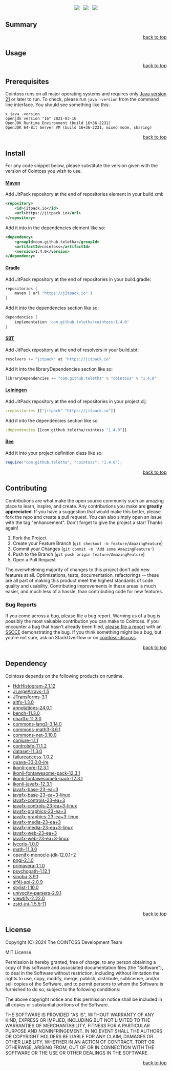 <p align="center">
    <a href="https://docs.oracle.com/en/java/javase/21/"><img src="https://img.shields.io/badge/Java-Release%2021-green"/></a>
    <span>&nbsp;</span>
    <a href="https://jitpack.io/#teletha/cointoss"><img src="https://img.shields.io/jitpack/v/github/teletha/cointoss?label=Repository&color=green"></a>
    <span>&nbsp;</span>
    <a href="https://teletha.github.io/cointoss"><img src="https://img.shields.io/website.svg?down_color=red&down_message=CLOSE&label=Official%20Site&up_color=green&up_message=OPEN&url=https%3A%2F%2Fteletha.github.io%2Fcointoss"></a>
</p>


## Summary

<p align="right"><a href="#top">back to top</a></p>


## Usage

<p align="right"><a href="#top">back to top</a></p>


## Prerequisites
Cointoss runs on all major operating systems and requires only [Java version 21](https://docs.oracle.com/en/java/javase/21/) or later to run.
To check, please run `java -version` from the command line interface. You should see something like this:
```
> java -version
openjdk version "16" 2021-03-16
OpenJDK Runtime Environment (build 16+36-2231)
OpenJDK 64-Bit Server VM (build 16+36-2231, mixed mode, sharing)
```
<p align="right"><a href="#top">back to top</a></p>

## Install
For any code snippet below, please substitute the version given with the version of Cointoss you wish to use.
#### [Maven](https://maven.apache.org/)
Add JitPack repository at the end of repositories element in your build.xml:
```xml
<repository>
    <id>jitpack.io</id>
    <url>https://jitpack.io</url>
</repository>
```
Add it into in the dependencies element like so:
```xml
<dependency>
    <groupId>com.github.teletha</groupId>
    <artifactId>cointoss</artifactId>
    <version>1.4.0</version>
</dependency>
```
#### [Gradle](https://gradle.org/)
Add JitPack repository at the end of repositories in your build.gradle:
```gradle
repositories {
    maven { url "https://jitpack.io" }
}
```
Add it into the dependencies section like so:
```gradle
dependencies {
    implementation 'com.github.teletha:cointoss:1.4.0'
}
```
#### [SBT](https://www.scala-sbt.org/)
Add JitPack repository at the end of resolvers in your build.sbt:
```scala
resolvers += "jitpack" at "https://jitpack.io"
```
Add it into the libraryDependencies section like so:
```scala
libraryDependencies += "com.github.teletha" % "cointoss" % "1.4.0"
```
#### [Leiningen](https://leiningen.org/)
Add JitPack repository at the end of repositories in your project.clj:
```clj
:repositories [["jitpack" "https://jitpack.io"]]
```
Add it into the dependencies section like so:
```clj
:dependencies [[com.github.teletha/cointoss "1.4.0"]]
```
#### [Bee](https://teletha.github.io/bee)
Add it into your project definition class like so:
```java
require("com.github.teletha", "cointoss", "1.4.0");
```
<p align="right"><a href="#top">back to top</a></p>


## Contributing
Contributions are what make the open source community such an amazing place to learn, inspire, and create. Any contributions you make are **greatly appreciated**.
If you have a suggestion that would make this better, please fork the repo and create a pull request. You can also simply open an issue with the tag "enhancement".
Don't forget to give the project a star! Thanks again!

1. Fork the Project
2. Create your Feature Branch (`git checkout -b feature/AmazingFeature`)
3. Commit your Changes (`git commit -m 'Add some AmazingFeature'`)
4. Push to the Branch (`git push origin feature/AmazingFeature`)
5. Open a Pull Request

The overwhelming majority of changes to this project don't add new features at all. Optimizations, tests, documentation, refactorings -- these are all part of making this product meet the highest standards of code quality and usability.
Contributing improvements in these areas is much easier, and much less of a hassle, than contributing code for new features.

### Bug Reports
If you come across a bug, please file a bug report. Warning us of a bug is possibly the most valuable contribution you can make to Cointoss.
If you encounter a bug that hasn't already been filed, [please file a report](https://github.com/teletha/cointoss/issues/new) with an [SSCCE](http://sscce.org/) demonstrating the bug.
If you think something might be a bug, but you're not sure, ask on StackOverflow or on [cointoss-discuss](https://github.com/teletha/cointoss/discussions).
<p align="right"><a href="#top">back to top</a></p>


## Dependency
Cointoss depends on the following products on runtime.
* [HdrHistogram-2.1.12](https://mvnrepository.com/artifact/org.hdrhistogram/HdrHistogram/2.1.12)
* [JLargeArrays-1.5](https://mvnrepository.com/artifact/pl.edu.icm/JLargeArrays/1.5)
* [JTransforms-3.1](https://mvnrepository.com/artifact/com.github.wendykierp/JTransforms/3.1)
* [altfx-1.3.0](https://mvnrepository.com/artifact/com.github.teletha/altfx/1.3.0)
* [annotations-24.0.1](https://mvnrepository.com/artifact/org.jetbrains/annotations/24.0.1)
* [bench-11.3.0](https://mvnrepository.com/artifact/io.fair-acc/bench/11.3.0)
* [chartfx-11.3.0](https://mvnrepository.com/artifact/io.fair-acc/chartfx/11.3.0)
* [commons-lang3-3.14.0](https://mvnrepository.com/artifact/org.apache.commons/commons-lang3/3.14.0)
* [commons-math3-3.6.1](https://mvnrepository.com/artifact/org.apache.commons/commons-math3/3.6.1)
* [commons-net-3.10.0](https://mvnrepository.com/artifact/commons-net/commons-net/3.10.0)
* [conjure-1.1.1](https://mvnrepository.com/artifact/com.github.teletha/conjure/1.1.1)
* [controlsfx-11.1.2](https://mvnrepository.com/artifact/org.controlsfx/controlsfx/11.1.2)
* [dataset-11.3.0](https://mvnrepository.com/artifact/io.fair-acc/dataset/11.3.0)
* [failureaccess-1.0.2](https://mvnrepository.com/artifact/com.google.guava/failureaccess/1.0.2)
* [guava-33.0.0-jre](https://mvnrepository.com/artifact/com.google.guava/guava/33.0.0-jre)
* [ikonli-core-12.3.1](https://mvnrepository.com/artifact/org.kordamp.ikonli/ikonli-core/12.3.1)
* [ikonli-fontawesome-pack-12.3.1](https://mvnrepository.com/artifact/org.kordamp.ikonli/ikonli-fontawesome-pack/12.3.1)
* [ikonli-fontawesome5-pack-12.3.1](https://mvnrepository.com/artifact/org.kordamp.ikonli/ikonli-fontawesome5-pack/12.3.1)
* [ikonli-javafx-12.3.1](https://mvnrepository.com/artifact/org.kordamp.ikonli/ikonli-javafx/12.3.1)
* [javafx-base-23-ea+3](https://mvnrepository.com/artifact/org.openjfx/javafx-base/23-ea+3)
* [javafx-base-23-ea+3-linux](https://mvnrepository.com/artifact/org.openjfx/javafx-base/23-ea+3)
* [javafx-controls-23-ea+3](https://mvnrepository.com/artifact/org.openjfx/javafx-controls/23-ea+3)
* [javafx-controls-23-ea+3-linux](https://mvnrepository.com/artifact/org.openjfx/javafx-controls/23-ea+3)
* [javafx-graphics-23-ea+3](https://mvnrepository.com/artifact/org.openjfx/javafx-graphics/23-ea+3)
* [javafx-graphics-23-ea+3-linux](https://mvnrepository.com/artifact/org.openjfx/javafx-graphics/23-ea+3)
* [javafx-media-23-ea+3](https://mvnrepository.com/artifact/org.openjfx/javafx-media/23-ea+3)
* [javafx-media-23-ea+3-linux](https://mvnrepository.com/artifact/org.openjfx/javafx-media/23-ea+3)
* [javafx-web-23-ea+3](https://mvnrepository.com/artifact/org.openjfx/javafx-web/23-ea+3)
* [javafx-web-23-ea+3-linux](https://mvnrepository.com/artifact/org.openjfx/javafx-web/23-ea+3)
* [lycoris-1.0.0](https://mvnrepository.com/artifact/com.github.teletha/lycoris/1.0.0)
* [math-11.3.0](https://mvnrepository.com/artifact/io.fair-acc/math/11.3.0)
* [openjfx-monocle-jdk-12.0.1+2](https://mvnrepository.com/artifact/org.testfx/openjfx-monocle/jdk-12.0.1+2)
* [pngj-2.1.0](https://mvnrepository.com/artifact/ar.com.hjg/pngj/2.1.0)
* [primavera-1.1.0](https://mvnrepository.com/artifact/com.github.teletha/primavera/1.1.0)
* [psychopath-1.12.1](https://mvnrepository.com/artifact/com.github.teletha/psychopath/1.12.1)
* [sinobu-3.9.1](https://mvnrepository.com/artifact/com.github.teletha/sinobu/3.9.1)
* [slf4j-api-2.0.9](https://mvnrepository.com/artifact/org.slf4j/slf4j-api/2.0.9)
* [stylist-1.10.0](https://mvnrepository.com/artifact/com.github.teletha/stylist/1.10.0)
* [univocity-parsers-2.9.1](https://mvnrepository.com/artifact/com.univocity/univocity-parsers/2.9.1)
* [viewtify-2.22.0](https://mvnrepository.com/artifact/com.github.teletha/viewtify/2.22.0)
* [zstd-jni-1.5.5-11](https://mvnrepository.com/artifact/com.github.luben/zstd-jni/1.5.5-11)
<p align="right"><a href="#top">back to top</a></p>


## License
Copyright (C) 2024 The COINTOSS Development Team

MIT License

Permission is hereby granted, free of charge, to any person obtaining a copy
of this software and associated documentation files (the "Software"), to deal
in the Software without restriction, including without limitation the rights
to use, copy, modify, merge, publish, distribute, sublicense, and/or sell
copies of the Software, and to permit persons to whom the Software is
furnished to do so, subject to the following conditions:

The above copyright notice and this permission notice shall be included in all
copies or substantial portions of the Software.

THE SOFTWARE IS PROVIDED "AS IS", WITHOUT WARRANTY OF ANY KIND, EXPRESS OR
IMPLIED, INCLUDING BUT NOT LIMITED TO THE WARRANTIES OF MERCHANTABILITY,
FITNESS FOR A PARTICULAR PURPOSE AND NONINFRINGEMENT. IN NO EVENT SHALL THE
AUTHORS OR COPYRIGHT HOLDERS BE LIABLE FOR ANY CLAIM, DAMAGES OR OTHER
LIABILITY, WHETHER IN AN ACTION OF CONTRACT, TORT OR OTHERWISE, ARISING FROM,
OUT OF OR IN CONNECTION WITH THE SOFTWARE OR THE USE OR OTHER DEALINGS IN THE
SOFTWARE.
<p align="right"><a href="#top">back to top</a></p>